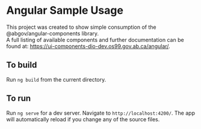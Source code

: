 # Angular Sample Usage

This project was created to show simple consumption of the @abgov/angular-components library.  
A full listing of available components and further documentation can be found at: https://ui-components-dio-dev.os99.gov.ab.ca/angular/.

## To build

Run `ng build` from the current directory.

## To run

Run `ng serve` for a dev server. Navigate to `http://localhost:4200/`. The app will automatically reload if you change any of the source files.


